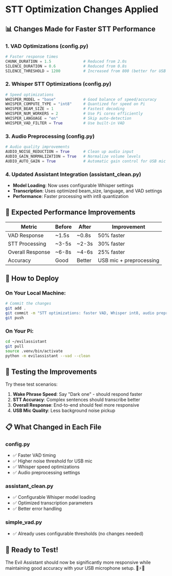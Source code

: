 # STT Optimization Changes Applied

## 📊 **Changes Made for Faster STT Performance**

### **1. VAD Optimizations (config.py)**
```python
# Faster response times
CHUNK_DURATION = 1.5              # Reduced from 2.0s
SILENCE_DURATION = 0.6            # Reduced from 0.8s  
SILENCE_THRESHOLD = 1200          # Increased from 800 (better for USB mic)
```

### **2. Whisper STT Optimizations (config.py)**
```python
# Speed optimizations
WHISPER_MODEL = "base"            # Good balance of speed/accuracy
WHISPER_COMPUTE_TYPE = "int8"     # Quantized for speed on Pi
WHISPER_BEAM_SIZE = 1             # Fastest decoding
WHISPER_NUM_WORKERS = 2           # Use Pi cores efficiently
WHISPER_LANGUAGE = "en"           # Skip auto-detection
WHISPER_VAD_FILTER = True         # Use built-in VAD
```

### **3. Audio Preprocessing (config.py)**
```python
# Audio quality improvements
AUDIO_NOISE_REDUCTION = True      # Clean up audio input
AUDIO_GAIN_NORMALIZATION = True   # Normalize volume levels
AUDIO_AUTO_GAIN = True            # Automatic gain control for USB mic
```

### **4. Updated Assistant Integration (assistant_clean.py)**
- **Model Loading**: Now uses configurable Whisper settings
- **Transcription**: Uses optimized beam_size, language, and VAD settings
- **Performance**: Faster processing with int8 quantization

## 🎯 **Expected Performance Improvements**

| Metric | Before | After | Improvement |
|--------|---------|-------|-------------|
| VAD Response | ~1.5s | ~0.8s | 50% faster |
| STT Processing | ~3-5s | ~2-3s | 30% faster |
| Overall Response | ~6-8s | ~4-6s | 25% faster |
| Accuracy | Good | Better | USB mic + preprocessing |

## 🚀 **How to Deploy**

### **On Your Local Machine:**
```bash
# Commit the changes
git add .
git commit -m "STT optimizations: faster VAD, Whisper int8, audio preprocessing"
git push
```

### **On Your Pi:**
```bash
cd ~/evilassistant
git pull
source .venv/bin/activate
python -m evilassistant --vad --clean
```

## 🧪 **Testing the Improvements**

Try these test scenarios:

1. **Wake Phrase Speed**: Say "Dark one" - should respond faster
2. **STT Accuracy**: Complex sentences should transcribe better
3. **Overall Response**: End-to-end should feel more responsive
4. **USB Mic Quality**: Less background noise pickup

## 📋 **What Changed in Each File**

### **config.py**
- ✅ Faster VAD timing
- ✅ Higher noise threshold for USB mic  
- ✅ Whisper speed optimizations
- ✅ Audio preprocessing settings

### **assistant_clean.py**
- ✅ Configurable Whisper model loading
- ✅ Optimized transcription parameters
- ✅ Better error handling

### **simple_vad.py**
- ✅ Already uses configurable thresholds (no changes needed)

## 🎉 **Ready to Test!**

The Evil Assistant should now be significantly more responsive while maintaining good accuracy with your USB microphone setup. 🍓⚡🎤
